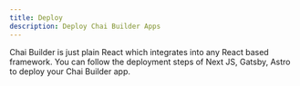 ```yaml
---
title: Deploy
description: Deploy Chai Builder Apps
---
```


Chai Builder is just plain React which integrates into any React based framework. You can follow the deployment steps of
Next JS, Gatsby, Astro to deploy your Chai Builder app.
